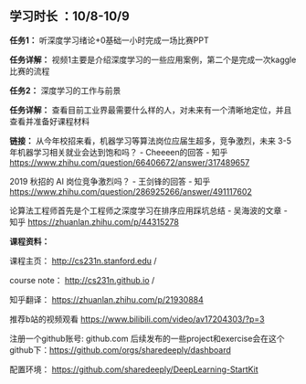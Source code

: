 ## 学习时长 ：10/8-10/9
**任务1：** 听深度学习绪论+0基础一小时完成一场比赛PPT

**任务详解：** 视频1主要是介绍深度学习的一些应用案例，第二个是完成一次kaggle比赛的流程

**任务2：** 深度学习的工作与前景

**任务详解：** 查看目前工业界最需要什么样的人，对未来有一个清晰地定位，并且查看并准备好课程材料

**链接：**
从今年校招来看，机器学习等算法岗位应届生超多，竞争激烈，未来 3-5 年机器学习相关就业会达到饱和吗？ - Cheeeen的回答 - 知乎
 https://www.zhihu.com/question/66406672/answer/317489657

2019 秋招的 AI 岗位竞争激烈吗？ - 王剑锋的回答 - 知乎
 https://www.zhihu.com/question/286925266/answer/491117602

论算法工程师首先是个工程师之深度学习在排序应用踩坑总结 - 吴海波的文章 - 知乎
 https://zhuanlan.zhihu.com/p/44315278

**课程资料：**

课程主页： http://cs231n.stanford.edu /

course note： http://cs231n.github.io /

知乎翻译： https://zhuanlan.zhihu.com/p/21930884

推荐b站的视频观看  https://www.bilibili.com/video/av17204303/?p=3 

注册一个github账号: github.com
后续发布的一些project和exercise会在这个github下：https://github.com/orgs/sharedeeply/dashboard

配置环境：  https://github.com/sharedeeply/DeepLearning-StartKit
